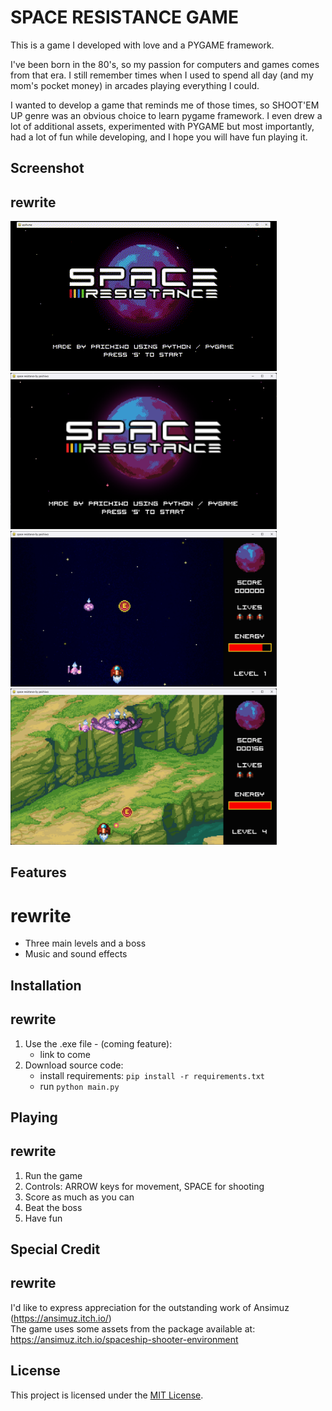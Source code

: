 # SPACE RESISTANCE GAME

This is a game I developed with love and a PYGAME framework.

I've been born in the 80's, so my passion for computers and games comes from that era.
I still remember times when I used to spend all day (and my mom's pocket money)
in arcades playing everything I could. 

I wanted to develop a game that reminds me of those times, so SHOOT'EM UP genre was 
an obvious choice to learn pygame framework.  I even drew a lot of additional 
assets, experimented with PYGAME but most importantly, had a lot of fun while developing, 
and I hope you will have fun playing it.

## Screenshot
## rewrite
![](assets/screenshot/game_demo.gif)
<img src="assets/screenshot/1.png" width="426">
<img src="assets/screenshot/2.png" width="426">
<img src="assets/screenshot/3.png" width="426">

## Features
# rewrite

- Three main levels and a boss
- Music and sound effects

## Installation 
## rewrite

1. Use the .exe file - (coming feature):   
    - link to come
2. Download source code:
    - install requirements: `pip install -r requirements.txt`
    - run `python main.py`

    
## Playing 
## rewrite

1.  Run the game
2.  Controls: ARROW keys for movement, SPACE for shooting
3.  Score as much as you can
4.  Beat the boss
5.  Have fun

## Special Credit
## rewrite

I'd like to express appreciation for the outstanding work of Ansimuz (https://ansimuz.itch.io/)  
The game uses some assets from the package available at: https://ansimuz.itch.io/spaceship-shooter-environment

## License

This project is licensed under the [MIT License](./LICENSE).